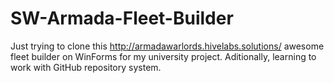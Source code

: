 # SW-Armada-Fleet-Builder
Just trying to clone this http://armadawarlords.hivelabs.solutions/ awesome fleet builder on WinForms for my university project. Aditionally, learning to work with GitHub repository system.
